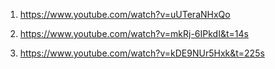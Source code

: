 1. https://www.youtube.com/watch?v=uUTeraNHxQo

2. https://www.youtube.com/watch?v=mkRj-6IPkdI&t=14s

3. https://www.youtube.com/watch?v=kDE9NUr5Hxk&t=225s
